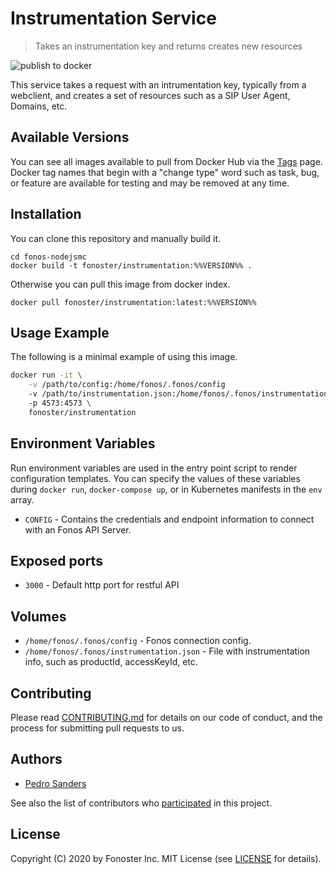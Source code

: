 # Instrumentation Service

> Takes an instrumentation key and returns creates new resources

![publish to docker](https://github.com/fonoster/instrumentation/workflows/publish%20to%20docker%20hub/badge.svg)

This service takes a request with an intrumentation key, typically from a webclient, and creates a set of resources such as a SIP User Agent, Domains, etc. 

## Available Versions

You can see all images available to pull from Docker Hub via the [Tags](https://hub.docker.com/repository/registry-1.docker.io/fonoster/instrumentation/tags?page=1) page. Docker tag names that begin with a "change type" word such as task, bug, or feature are available for testing and may be removed at any time.

## Installation

You can clone this repository and manually build it.

```
cd fonos-nodejsmc
docker build -t fonoster/instrumentation:%%VERSION%% .
```

Otherwise you can pull this image from docker index.

```
docker pull fonoster/instrumentation:latest:%%VERSION%%
```

## Usage Example

The following is a minimal example of using this image.

```bash
docker run -it \
    -v /path/to/config:/home/fonos/.fonos/config
    -v /path/to/instrumentation.json:/home/fonos/.fonos/instrumentation.json
    -p 4573:4573 \
    fonoster/instrumentation
```

## Environment Variables

Run environment variables are used in the entry point script to render configuration templates. You can specify the values of these variables during `docker run`, `docker-compose up`, or in Kubernetes manifests in the `env` array.

- `CONFIG` - Contains the credentials and endpoint information to connect with an Fonos API Server.

## Exposed ports

- `3000` - Default http port for restful API

## Volumes

- `/home/fonos/.fonos/config` - Fonos connection config.
- `/home/fonos/.fonos/instrumentation.json` - File with instrumentation info, such as productId, accessKeyId, etc.

## Contributing

Please read [CONTRIBUTING.md](https://github.com/fonoster/fonos/blob/master/CONTRIBUTING.md) for details on our code of conduct, and the process for submitting pull requests to us.

## Authors

- [Pedro Sanders](https://github.com/psanders)

See also the list of contributors who [participated](https://github.com/fonoster/instrumentation/contributors) in this project.

## License

Copyright (C) 2020 by Fonoster Inc. MIT License (see [LICENSE](https://github.com/fonoster/fonos/blob/master/LICENSE) for details).
